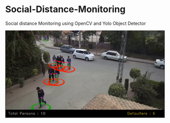 # Social-Distance-Monitoring
Social distance Monitoring using OpenCV and Yolo Object Detector

[![IMAGE ALT TEXT HERE](/samples/Capture.PNG)](https://www.youtube.com/watch?v=-bwJO0D_QuY)

